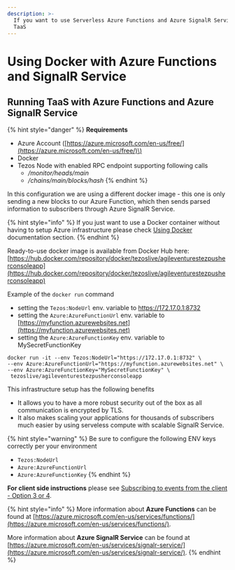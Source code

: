 ```yaml
---
description: >-
  If you want to use Serverless Azure Functions and Azure SignalR Service with
  TaaS
---
```


# Using Docker with Azure Functions and SignalR Service

## Running TaaS with Azure Functions and Azure SignalR Service

{% hint style="danger" %}
**Requirements**

* Azure Account \([https://azure.microsoft.com/en-us/free/](https://azure.microsoft.com/en-us/free/)\)
* Docker
* Tezos Node with enabled RPC endpoint supporting following calls
  * _/monitor/heads/main_
  * _/chains/main/blocks/hash_
{% endhint %}

In this configuration we are using a different docker image - this one is only sending a new blocks to our Azure Function, which then sends parsed information to subscribers through Azure SignalR Service.

{% hint style="info" %}
If you just want to use a Docker container without having to setup Azure infrastructure please check [Using Docker](docs-using-docker.md) documentation section.
{% endhint %}

Ready-to-use docker image is available from Docker Hub here:   
[https://hub.docker.com/repository/docker/tezoslive/agileventurestezpusherconsoleapp](https://hub.docker.com/repository/docker/tezoslive/agileventurestezpusherconsoleapp)

Example of the `docker run` command

* setting the `Tezos:NodeUrl` env. variable to https://172.17.0.1:8732
* setting the `Azure:AzureFunctionUrl` env. variable to [https://myfunction.azurewebsites.net](https://myfunction.azurewebsites.net)
* setting the `Azure:AzureFunctionKey` env. variable to MySecretFunctionKey

```text
docker run -it --env Tezos:NodeUrl="https://172.17.0.1:8732" \
--env Azure:AzureFunctionUrl="https://myfunction.azurewebsites.net" \
--env Azure:AzureFunctionKey="MySecretFunctionKey" \
 tezoslive/agileventurestezpusherconsoleapp
```

This infrastructure setup has the following benefits 

* It allows you to have a more robust security out of the box as all communication is encrypted by TLS. 
* It also makes scaling your applications for thousands of subscribers much easier by using serveless compute with scalable SignalR Service.

{% hint style="warning" %}
Be sure to configure the following ENV keys correctly per your environment

* `Tezos:NodeUrl`
* `Azure:AzureFunctionUrl`
* `Azure:AzureFunctionKey`
{% endhint %}

**For client side instructions** please see [Subscribing to events from the client - Option 3 or 4](../#i-am-using-option-3-or-4).

{% hint style="info" %}
More information about **Azure Functions** can be found at [https://azure.microsoft.com/en-us/services/functions/](https://azure.microsoft.com/en-us/services/functions/).

More information about **Azure SignalR Service** can be found at [https://azure.microsoft.com/en-us/services/signalr-service/](https://azure.microsoft.com/en-us/services/signalr-service/).
{% endhint %}

